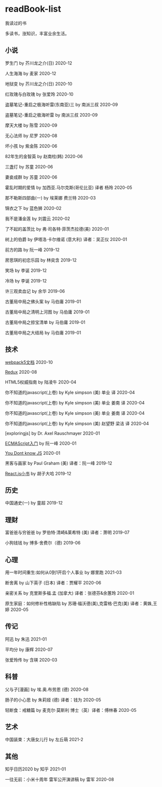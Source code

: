 # readBook-list
我读过的书

多读书，涨知识，丰富业余生活。

## 小说

罗生门 by 芥川龙之介(日) 2020-12

人生海海 by 麦家 2020-12

地狱变 by 芥川龙之介(日) 2020-10

红玫瑰与白玫瑰 by 张爱玲 2020-10

盗墓笔记-重启之极海听雷(东南亚)三 by 南派三叔 2020-09

盗墓笔记-重启之极海听雷 by 南派三叔 2020-09

摩天大楼 by 陈雪 2020-09

无心法师 by 尼罗 2020-08

坏小孩 by 紫金陈 2020-06

82年生的金智英 by 赵南柱(韩) 2020-06

三盏灯 by 苏童 2020-06

妻妾成群 by 苏童 2020-06

霍乱时期的爱情 by 加西亚.马尔克斯(哥伦比亚) 译者 杨玲 2020-05

那不勒斯四部曲(一) by 埃莱娜 费兰特 2020-03

锦衣之下  by 蓝色狮  2020-02

我不是潘金莲 by 刘震云 2020-02

了不起的盖茨比 by 弗·司各特·菲茨杰拉德(美) 2020-01

树上的伯爵 by 伊塔洛·卡尔维诺 (意大利) 译者：吴正仪 2020-01

前方的路 by 阮一峰 2019-12

房思琪的初恋乐园  by 林奕含 2019-12

笑场 by 李诞 2019-12

冷场 by 李诞 2019-12

许三观卖血记 by 余华 2019-06

古董局中局之佛头案 by 马伯庸 2019-01

古董局中局之清明上河图 by 马伯庸 2019-01

古董局中局之掠宝清单 by 马伯庸 2019-01

古董局中局之大结局 by 马伯庸 2019-01

## 技术

[webpack5文档](https://webpack.docschina.org/concepts/) 2020-10

[Redux](https://redux.js.org/) 2020-08

HTML5权威指南 by 陆凌牛 2020-04

你不知道的javascript(上卷) by Kyle simpson (美) 单业 译 2020-04

你不知道的javascript(上卷) by Kyle simpson (美) 单业 姜南 译 2020-04

你不知道的javascript(上卷) by Kyle simpson (美) 单业 姜南 译 2020-04

你不知道的javascript(上卷) by Kyle simpson (美) 赵望野 梁洁 译 2020-04

[exploringjs] by Dr. Axel Rauschmayer 2020-01

[ECMAScript入门](http://es6.ruanyifeng.com/) by 阮一峰 2020-01

[You Dont know JS](https://github.com/getify/You-Dont-Know-JS) 2020-01

黑客与画家  by Paul Graham (美) 译者：阮一峰 2019-12

[React.js小书](http://huziketang.mangojuice.top/books/react/) by 胡子大哈 2019-12

## 历史

中国通史(一) by 童超 2019-12

## 理财

富爸爸与穷爸爸 by 罗伯特·清崎&莱希特 (美) 译者：萧明 2019-07

小狗钱钱 by 博多·舍费尔（德) 2019-06

## 心理

用一年时间重生:如何从0到1开启个人事业 by 娜里跑 2021-03
 
断舍离 by 山下英子 (日本) 译者：贾耀平 2020-06

亲密关系  by 克里斯多福.孟 (加拿大) 译者：张德芬&余蕙玲 2020-01

原生家庭：如何修补性格缺陷 by 苏珊·福沃德(美),克雷格·巴克(美) 译者：黄姝,王婷  2020-05

## 传记

阿迅 by 朱迅 2021-01

平均分 by 康辉 2020-07

张爱玲传 by 含瑛  2020-03


## 科普

父与子[漫画] by 埃.奥.布劳恩 (德) 2020-08

肠子的小心思 by 朱莉娅 (德) 译者：钱为 2020-05

轻断食：戒糖篇 by 麦克尔·莫斯利 博士（英）译者：傅林春 2020-05

## 艺术

中国装束：大唐女儿行 by 左丘萌 2021-2

## 其他

知乎日历2020 by 知乎 2021-01

一往无前：小米十周年 雷军公开演讲稿 by 雷军 2020-08
 
